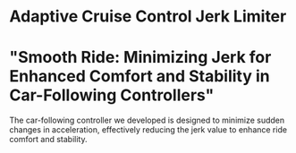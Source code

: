 # Adaptive Cruise Control Jerk Limiter
# "Smooth Ride: Minimizing Jerk for Enhanced Comfort and Stability in Car-Following Controllers"
The car-following controller we developed is designed to minimize sudden changes in acceleration, effectively reducing the jerk value to enhance ride comfort and stability.
